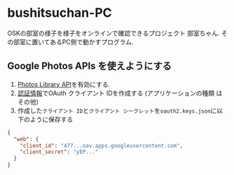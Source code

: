 # bushitsuchan-PC
OSKの部室の様子を様子をオンラインで確認できるプロジェクト 部室ちゃん.
その部室に置いてあるPC側で動かすプログラム.

## Google Photos APIs を使えようにする
1. [Photos Library API](https://console.developers.google.com/apis/library/photoslibrary.googleapis.com)を有効にする.
1. [認証情報](https://console.developers.google.com/apis/credentials)でOAuth クライアント IDを作成する (アプリケーションの種類 は その他)
1. 作成した`クライアント ID`と`クライアント シークレット`を`oauth2.keys.json`に以下のように保存する

```json:oauth2.keys.json
{
  "web": {
    "client_id": "477...oav.apps.googleusercontent.com",
    "client_secret": "yEP..."
  }
}
```